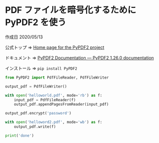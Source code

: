 # PDF ファイルを暗号化するために PyPDF2 を使う

作成日 2020/05/13

公式トップ => [Home page for the PyPDF2 project](http://mstamy2.github.io/PyPDF2/)

ドキュメント => [PyPDF2 Documentation — PyPDF2 1\.26\.0 documentation](https://pythonhosted.org/PyPDF2/)

インストール => `pip install PyPDF2`

```python
from PyPDF2 import PdfFileReader, PdfFileWriter

output_pdf = PdfFileWriter()

with open('helloworld.pdf', mode='rb') as f:
    input_pdf = PdfFileReader(f)
    output_pdf.appendPagesFromReader(input_pdf)

output_pdf.encrypt('password')

with open('helloword2.pdf', mode='wb') as f:
    output_pdf.write(f)

print('done')
```
